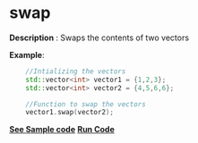 # swap

**Description** : Swaps the contents of two vectors

**Example**:
```cpp
    //Intializing the vectors  
    std::vector<int> vector1 = {1,2,3};
    std::vector<int> vector2 = {4,5,6,6};

    //Function to swap the vectors
    vector1.swap(vector2);

```
**[See Sample code](snippets/vector/swap.cpp)**
**[Run Code](https://rextester.com/PNR78595)**